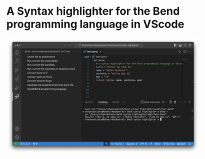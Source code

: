 # A Syntax highlighter for the Bend programming language in VScode

![screenshot](https://raw.githubusercontent.com/RohanVashisht1234/bend-syntax-highlighter/main/screenshots/screenshot.webp)
